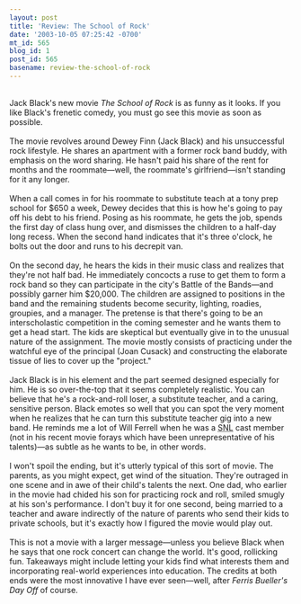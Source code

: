 ```yaml
---
layout: post
title: 'Review: The School of Rock'
date: '2003-10-05 07:25:42 -0700'
mt_id: 565
blog_id: 1
post_id: 565
basename: review-the-school-of-rock
---
```

<br />Jack Black's new movie <cite>The School of Rock</cite> is as funny as it looks. If you like Black's frenetic comedy, you must go see this movie as soon as possible.<br /><br />The movie revolves around Dewey Finn (Jack Black) and his unsuccessful rock lifestyle. He shares an apartment with a former rock band buddy, with emphasis on the word sharing. He hasn't paid his share of the rent for months and the roommate&#x2014;well, the roommate's girlfriend&#x2014;isn't standing for it any longer.<br /><br />When a call comes in for his roommate to substitute teach at a tony prep school for $650 a week, Dewey decides that this is how he's going to pay off his debt to his friend. Posing as his roommate, he gets the job, spends the first day of class hung over, and dismisses the children to a half-day long recess. When the second hand indicates that it's three o'clock, he bolts out the door and runs to his decrepit van.<br /><br />On the second day, he hears the kids in their music class and realizes that they're not half bad. He immediately concocts a ruse to get them to form a rock band so they can participate in the city's Battle of the Bands&#x2014;and possibly garner him $20,000. The children are assigned to positions in the band and the remaining students become security, lighting, roadies, groupies, and a manager. The pretense is that there's going to be an interscholastic competition in the coming semester and he wants them to get a head start. The kids are skeptical but eventually give in to the unusual nature of the assignment. The movie mostly consists of practicing under the watchful eye of the principal (Joan Cusack) and constructing the elaborate tissue of lies to cover up the "project."<br /><br />Jack Black is in his element and the part seemed designed especially for him. He is so over-the-top that it seems completely realistic. You can believe that he's a rock-and-roll loser, a substitute teacher, and a caring, sensitive person. Black emotes so well that you can spot the very moment when he realizes that he can turn this substitute teacher gig into a new band. He reminds me a lot of Will Ferrell when he was a <acronym title="Saturday Night Live">SNL</acronym> cast member (not in his recent movie forays which have been unrepresentative of his talents)&#x2014;as subtle as he wants to be, in other words.<br /><br />I won't spoil the ending, but it's utterly typical of this sort of movie. The parents, as you might expect, get wind of the situation. They're outraged in one scene and in awe of their child's talents the next. One dad, who earlier in the movie had chided his son for practicing rock and roll, smiled smugly at his son's performance. I don't buy it for one second, being married to a teacher and aware indirectly of the nature of parents who send their kids to private schools, but it's exactly how I figured the movie would play out.<br /><br />This is not a movie with a larger message&#x2014;unless you believe Black when he says that one rock concert can change the world. It's good, rollicking fun. Takeaways might include letting your kids find what interests them and incorporating real-world experiences into education. The credits at both ends were the most innovative I have ever seen&#x2014;well, after <cite>Ferris Bueller's Day Off</cite> of course.<br /><br /><br />
